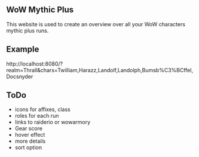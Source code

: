 ## WoW  Mythic Plus

This website is used to create an overview over all your WoW characters mythic plus runs.

## Example
http://localhost:8080/?realm=Thrall&chars=Twilliam,Harazz,Landolf,Landolph,Bumsb%C3%BCffel,Docsnyder

## ToDo
- icons for affixes, class
- roles for each run
- links to raiderio or wowarmory
- Gear score
- hover effect
- more details
- sort option